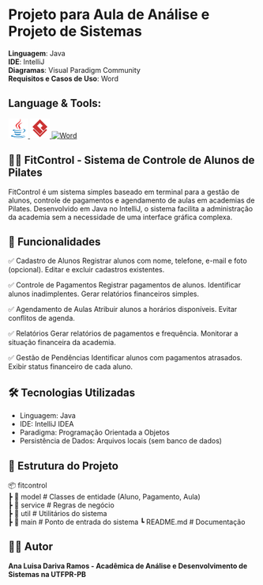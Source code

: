 # Projeto para Aula de Análise e Projeto de Sistemas

**Linguagem**: Java  
**IDE**: IntelliJ  
**Diagramas**: Visual Paradigm Community  
**Requisitos e Casos de Uso**: Word

<h2 align="left"> Language & Tools: </h2>
<p align="left">
    <!-- Java -->
    <a href="https://www.java.com" target="_blank" rel="noreferrer">
        <img src="https://raw.githubusercontent.com/devicons/devicon/master/icons/java/java-original.svg" alt="Java" width="40" height="40"/>
    </a>
    <!-- Visual Paradigm (Imagem alternativa) -->
   <a href="https://www.visual-paradigm.com" target="_blank" rel="noreferrer">
    <img src="https://github.com/AnaDariva/Projeto-Requisitos/blob/main/assets.png?raw=true" 
         alt="Visual Paradigm" width="40" height="40"/>
</a>
    <!-- Microsoft Word -->
    <a href="https://www.microsoft.com/microsoft-365/word" target="_blank" rel="noreferrer">
        <img src="https://upload.wikimedia.org/wikipedia/commons/8/8d/Microsoft_Word_2013-2019_logo.svg" alt="Word" width="40" height="40"/>
    </a>
</p>

## 🏋️‍♂️ FitControl - Sistema de Controle de Alunos de Pilates
FitControl é um sistema simples baseado em terminal para a gestão de alunos, controle de pagamentos e agendamento de aulas em academias de Pilates. Desenvolvido em Java no IntelliJ, o sistema facilita a administração da academia sem a necessidade de uma interface gráfica complexa.

## 📌 Funcionalidades
✅ Cadastro de Alunos
Registrar alunos com nome, telefone, e-mail e foto (opcional).
Editar e excluir cadastros existentes.  

✅ Controle de Pagamentos
Registrar pagamentos de alunos.
Identificar alunos inadimplentes.
Gerar relatórios financeiros simples.

✅ Agendamento de Aulas
Atribuir alunos a horários disponíveis.
Evitar conflitos de agenda.

✅ Relatórios
Gerar relatórios de pagamentos e frequência.
Monitorar a situação financeira da academia.

✅ Gestão de Pendências
Identificar alunos com pagamentos atrasados.
Exibir status financeiro de cada aluno.

## 🛠️ Tecnologias Utilizadas
- Linguagem: Java
- IDE: IntelliJ IDEA
- Paradigma: Programação Orientada a Objetos
- Persistência de Dados: Arquivos locais (sem banco de dados)

## 📂 Estrutura do Projeto
📦 fitcontrol  
 ┣ 📂 model            # Classes de entidade (Aluno, Pagamento, Aula)  
 ┣ 📂 service          # Regras de negócio  
 ┣ 📂 util            # Utilitários do sistema  
 ┣ 📂 main            # Ponto de entrada do sistema
 ┗ README.md          # Documentação  

## 👩‍💻 Autor
**Ana Luisa Dariva Ramos - Acadêmica de Análise e Desenvolvimento de Sistemas na UTFPR-PB**
